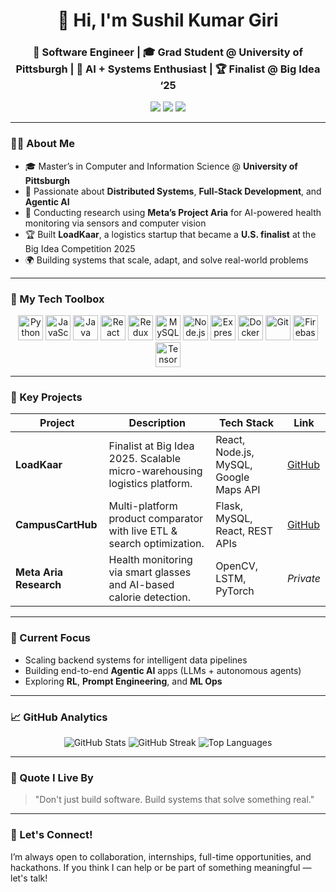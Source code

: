 <h1 align="center">👋 Hi, I'm Sushil Kumar Giri</h1>
<h3 align="center">🚀 Software Engineer | 🎓 Grad Student @ University of Pittsburgh | 🧠 AI + Systems Enthusiast | 🏆 Finalist @ Big Idea ‘25</h3>

<p align="center">
  <a href="https://www.linkedin.com/in/girisushil/"><img src="https://img.shields.io/badge/LinkedIn-blue?style=for-the-badge&logo=linkedin" /></a>
  <a href="mailto:girisushil@gmail.com"><img src="https://img.shields.io/badge/Email-D14836?style=for-the-badge&logo=gmail&logoColor=white" /></a>
  <a href="https://github.com/girisushil"><img src="https://img.shields.io/github/followers/girisushil?label=Follow&style=for-the-badge" /></a>
</p>

---

### 👨‍💻 About Me

- 🎓 Master’s in Computer and Information Science @ **University of Pittsburgh**
- 🧠 Passionate about **Distributed Systems**, **Full-Stack Development**, and **Agentic AI**
- 🔬 Conducting research using **Meta’s Project Aria** for AI-powered health monitoring via sensors and computer vision
- 🏆 Built **LoadKaar**, a logistics startup that became a **U.S. finalist** at the Big Idea Competition 2025
- 🌍 Building systems that scale, adapt, and solve real-world problems

---

### 💼 My Tech Toolbox

<p align="center">
  <img src="https://cdn.jsdelivr.net/gh/devicons/devicon/icons/python/python-original.svg" height="40" alt="Python"/>
  <img src="https://cdn.jsdelivr.net/gh/devicons/devicon/icons/javascript/javascript-original.svg" height="40" alt="JavaScript"/>
  <img src="https://cdn.jsdelivr.net/gh/devicons/devicon/icons/java/java-original.svg" height="40" alt="Java"/>
  <img src="https://cdn.jsdelivr.net/gh/devicons/devicon/icons/react/react-original.svg" height="40" alt="React"/>
  <img src="https://cdn.jsdelivr.net/gh/devicons/devicon/icons/redux/redux-original.svg" height="40" alt="Redux"/>
  <img src="https://cdn.jsdelivr.net/gh/devicons/devicon/icons/mysql/mysql-original.svg" height="40" alt="MySQL"/>
  <img src="https://cdn.jsdelivr.net/gh/devicons/devicon/icons/nodejs/nodejs-original.svg" height="40" alt="Node.js"/>
  <img src="https://cdn.jsdelivr.net/gh/devicons/devicon/icons/express/express-original.svg" height="40" alt="Express.js"/>
  <img src="https://cdn.jsdelivr.net/gh/devicons/devicon/icons/docker/docker-original.svg" height="40" alt="Docker"/>
  <img src="https://cdn.jsdelivr.net/gh/devicons/devicon/icons/git/git-original.svg" height="40" alt="Git"/>
  <img src="https://cdn.jsdelivr.net/gh/devicons/devicon/icons/firebase/firebase-plain.svg" height="40" alt="Firebase"/>
  <img src="https://cdn.jsdelivr.net/gh/devicons/devicon/icons/tensorflow/tensorflow-original.svg" height="40" alt="TensorFlow"/>
</p>

---

### 🚀 Key Projects

| Project | Description | Tech Stack | Link |
|--------|-------------|------------|------|
| **LoadKaar** | Finalist at Big Idea 2025. Scalable micro-warehousing logistics platform. | React, Node.js, MySQL, Google Maps API | [GitHub](https://github.com/girisushil/loadkaar) |
| **CampusCartHub** | Multi-platform product comparator with live ETL & search optimization. | Flask, MySQL, React, REST APIs | [GitHub](https://github.com/girisushil/Information-Integration) |
| **Meta Aria Research** | Health monitoring via smart glasses and AI-based calorie detection. | OpenCV, LSTM, PyTorch | *Private* |

---

### 🔭 Current Focus

- Scaling backend systems for intelligent data pipelines  
- Building end-to-end **Agentic AI** apps (LLMs + autonomous agents)  
- Exploring **RL**, **Prompt Engineering**, and **ML Ops**

---

### 📈 GitHub Analytics

<p align="center">
  <img src="https://github-readme-stats.vercel.app/api?username=girisushil&show_icons=true&theme=radical" alt="GitHub Stats"/>
  <img src="https://github-readme-streak-stats.herokuapp.com/?user=girisushil&theme=tokyonight" alt="GitHub Streak"/>
  <img src="https://github-readme-stats.vercel.app/api/top-langs/?username=girisushil&layout=compact&theme=tokyonight" alt="Top Languages"/>
</p>

---

### 🌱 Quote I Live By

> "Don't just build software. Build systems that solve something real."

---

### 🙌 Let's Connect!

I’m always open to collaboration, internships, full-time opportunities, and hackathons. If you think I can help or be part of something meaningful — let's talk!


